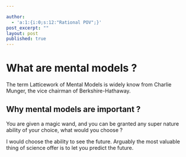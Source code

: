 ```yaml
---

author:
  - 'a:1:{i:0;s:12:"Rational POV";}'
post_excerpt: ""
layout: post
published: true
---
```

# What are mental models ?

The term Latticework of Mental Models is widely know from Charlie Munger, the vice chairman of Berkshire-Hathaway.

## Why mental models are important ?

You are given a magic wand, and you can be granted any super nature ability of your choice, what would you choose ?

I would choose the ability to see the future. Arguably the most valuable thing of science offer is to let you predict the future.